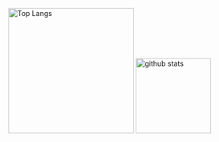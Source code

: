 

<p align="left"> 
  <img alt="Top Langs" height="250px" src="https://github-readme-stats.vercel.app/api/top-langs/?username=macoto5636&theme=radical" />
  <img alt="github stats" height="150px" src="https://github-readme-stats.vercel.app/api?username=macoto5636&theme=radical&show_icons=true" />
</p>
<!--
**macoto5636/macoto5636** is a ✨ _special_ ✨ repository because its `README.md` (this file) appears on your GitHub profile.

Here are some ideas to get you started:

- 🔭 I’m currently working on ...
- 🌱 I’m currently learning ...
- 👯 I’m looking to collaborate on ...
- 🤔 I’m looking for help with ...
- 💬 Ask me about ...
- 📫 How to reach me: ...
- 😄 Pronouns: ...
- ⚡ Fun fact: ...
-->
